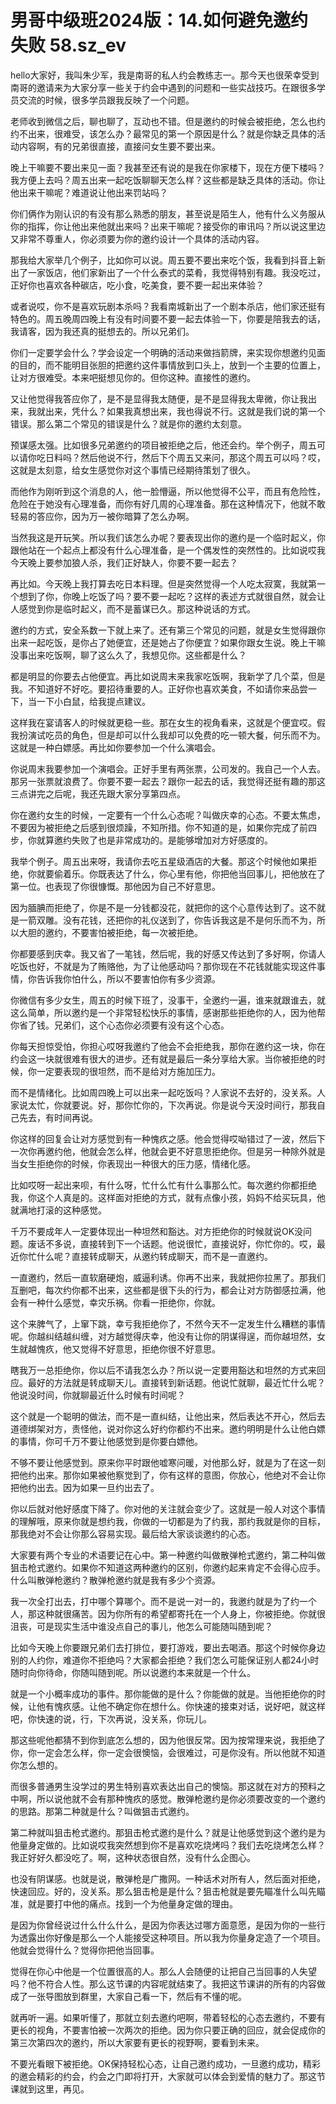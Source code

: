 # 男哥中级班2024版：14.如何避免邀约失败 58.sz_ev

hello大家好，我叫朱少军，我是南哥的私人约会教练志一。那今天也很荣幸受到南哥的邀请来为大家分享一些关于约会中遇到的问题和一些实战技巧。在跟很多学员交流的时候，很多学员跟我反映了一个问题。

老师收到微信之后，聊也聊了，互动也不错。但是邀约的时候会被拒绝，怎么也约约不出来，很难受，该怎么办？最常见的第一个原因是什么？就是你缺乏具体的活动内容啊，有的兄弟很直接，直接问女生要不要出来。

晚上干嘛要不要出来见一面？我甚至还有说的是我在你家楼下，现在方便下楼吗？我方便上去吗？周五出来一起吃饭聊聊天怎么样？这些都是缺乏具体的活动。你让他出来干嘛呢？难道说让他出来罚站吗？

你们俩作为刚认识的有没有那么熟悉的朋友，甚至说是陌生人，他有什么义务服从你的指挥，你让他出来他就出来吗？出来干嘛呢？接受你的审讯吗？所以说这里边又非常不尊重人，你必须要为你的邀约设计一个具体的活动内容。

那我给大家举几个例子，比如你可以说。周五要不要出来吃个饭，我看到抖音上新出了一家饭店，他们家新出了一个什么泰式的菜肴，我觉得特别有趣。我没吃过，正好你也喜欢各种碳店，吃小食，吃美食，要不要一起出来体验？

或者说哎，你不是喜欢玩剧本杀吗？我看南城新出了一个剧本杀店，他们家还挺有特色的。周五晚周四晚上有没有时间要不要一起去体验一下，你要是陪我去的话，我请客，因为我还真的挺想去的。所以兄弟们。

你们一定要学会什么？学会设定一个明确的活动来做挡箭牌，来实现你想邀约见面的目的，而不能明目张胆的把邀约这件事情放到口头上，放到一个主要的位置上，让对方很难受。本来吧挺想见你的。但你这种。直接性的邀约。

又让他觉得我答应你了，是不是显得我太随便，是不是显得我太卑微，你让我出来，我就出来，凭什么？如果我真想出来，我也得说不行。这就是我们说的第一个错误。那么第二个常见的错误是什么？就是你的邀约太刻意。

预谋感太强。比如很多兄弟邀约的项目被拒绝之后，他还会约。举个例子，周五可以请你吃日料吗？然后他说不行，然后下个周五又来问，那这个周五可以吗？哎，这就是太刻意，给女生感觉你对这个事情已经期待策划了很久。

而他作为刚听到这个消息的人，他一脸懵逼，所以他觉得不公平，而且有危险性，危险在于她没有心理准备，而你有好几周的心理准备。那在这种情况下，他就不敢轻易的答应你，因为万一被你暗算了怎么办啊。

当然我这是开玩笑。所以我们该怎么办呢？要表现出你的邀约是一个临时起义，你跟他站在一个起点上都没有什么心理准备，是一个偶发性的突然性的。比如说哎我今天晚上要参加狼人杀，我们正好缺人，你要不要一起去？

再比如。今天晚上我打算去吃日本料理。但是突然觉得一个人吃太寂寞，我就第一个想到了你，你晚上吃饭了吗？要不要一起吃？这样的表述方式就很自然，就会让人感觉到你是临时起义，而不是蓄谋已久。那这种说话的方式。

邀约的方式，安全系数一下就上来了。还有第三个常见的问题，就是女生觉得跟你出来一起吃饭，是你占了她便宜，还是她占了你便宜？如果你跟女生说。晚上干嘛没事出来吃饭啊，聊了这么久了，我想见你。这些都是什么？

都是明显的你要去占他便宜。再比如说周末来我家吃饭啊，我新学了几个菜，但是我。不知道好不好吃。要招待重要的人。正好你也喜欢美食，不如请你来品尝一下，当一下小白鼠，给我提点建议。

这样我在宴请客人的时候就更稳一些。那在女生的视角看来，这就是个便宜哎。假我扮演试吃员的角色，但是却可以什么我却可以免费的吃一顿大餐，何乐而不为。这就是一种白嫖感。再比如你要参加一个什么演唱会。

你说周末我要参加一个演唱会。正好手里有两张票，公司发的。我自己一个人去。那另一张票就浪费了。你要不要一起去？跟你一起去的话，我觉得还挺有趣的那这三点讲完之后呢，我还先跟大家分享第四点。

你在邀约女生的时候，一定要有一个什么心态呢？叫做庆幸的心态。不要太焦虑，不要因为被拒绝之后感到很烦躁，不知所措。你不知道的是，如果你完成了前四步，你就算邀约失败了也是非常成功的。是能够增加对方好感度的。

我举个例子。周五出来呀，我请你去吃五星级酒店的大餐。那这个时候他如果拒绝，你就要偷着乐。你既表达了什么，你心里有他，你把他当回事儿，把他放在了第一位。也表现了你很慷慨。那他因为自己不好意思。

因为腼腆而拒绝了，你是不是一分钱都没花，就把你的这个心意传达到了。这不就是一箭双雕。没有花钱，还把你的礼仪送到了，你告诉我这是不是何乐而不为，所以大胆的邀约，不要害怕被拒绝，每一次被拒绝。

你都要感到庆幸。我又省了一笔钱，然后呢，我的好感又传达到了多好啊，你请人吃饭也好，不就是为了贿赂他，为了让他感动吗？那你现在不花钱就能实现这件事情，你告诉我你怕什么，所以不要害怕你有多少资源。

你微信有多少女生，周五的时候下班了，没事干，全邀约一遍，谁来就跟谁去，就这么简单，所以邀约是一个非常轻松快乐的事情，感谢那些拒绝你的人，因为他帮你省了钱。兄弟们，这个心态你必须要有没有这个心态。

你每天担惊受怕，你担心哎呀我邀约了他会不会拒绝我，那你在邀约这一块，你在约会这一块就很难有很大的进步。还有就是最后一条分享给大家。当你被拒绝的时候，你一定要表现的很坦然，而不是给对方施加压力。

而不是情绪化。比如周四晚上可以出来一起吃饭吗？人家说不去好的，没关系。人家说太忙，你就要说。好，那你忙你的，下次再说。你是说今天没时间行，那我自己先去，有时间再说。

你这样的回复会让对方感觉到有一种愧疚之感。他会觉得哎呦错过了一波，然后下一次你再邀约他，他就会怎么样，他就会更不好意思拒绝你。但是另一种除外就是当女生拒绝你的时候，你表现出一种很大的压力感，情绪化感。

比如哎呀一起出来呗，有什么呀，忙什么忙有什么事那么忙。每次邀约你都拒绝我，你这个人真是的。这样面对拒绝的方式，就有点像小孩，妈妈不给买玩具，他就满地打滚的这种感觉。

千万不要成年人一定要体现出一种坦然和豁达。对方拒绝你的时候就说OK没问题。废话不多说，直接转到下一个话题。他说很忙，直接说好，你忙你的。哎，最近你忙什么呢？直接转成聊天，从邀约转成聊天，而不是一直邀约。

一直邀约，然后一直软磨硬炮，威逼利诱。你再不出来，我就把你拉黑了。那我们互删吧，每次约你都不出来，这些都是很下头的行为，都会让对方防御感拉满，他会有一种什么感觉，幸灾乐祸。你看一拒绝你，你就。

这个来脾气了，上窜下跳，幸亏我拒绝你了，不然今天不一定发生什么糟糕的事情呢。你越纠结越纠缠，对方越觉得庆幸，他没有让你的阴谋得逞，而你越坦然，女生就越愧疚，他又觉得不好意思，拒绝你很不好意思。

瞎我万一总拒绝你，你以后不请我怎么办？所以说一定要用豁达和坦然的方式来回应。最好的方法就是转成聊天儿。直接转到新话题。他说忙就聊，最近忙什么呢？他说没时间，你就聊最近什么时候有时间呢？

这个就是一个聪明的做法，而不是一直纠结，让他出来，然后表达不开心，然后去道德绑架对方，责怪他，说对你这么好约你都约不出来。邀约明明是什么让他白嫖的事情，你可千万不要让他感觉到是你要白嫖他。

不够不要让他感觉到。原来你平时跟他嘘寒问暖，对他那么好，就是为了在这一刻把他约出来。那你如果被他察觉到了，你有这样的意图，你放心，他绝对不会让你把他约出去。因为如果一旦约出去了。

你以后就对他好感度下降了。你对他的关注就会变少了。这就是一般人对这个事情的理解哦，原来你就是想约我，你做的一切都是为了约我，那约我就是你的目标，那我绝对不会让你那么容易实现。最后给大家谈谈邀约的心态。

大家要有两个专业的术语要记在心中。第一种邀约叫做散弹枪式邀约，第二种叫做狙击枪式邀约。如果你不知道这两种邀约的区别，你邀约起来肯定不会得心应手。什么叫散弹枪邀约？散弹枪邀约就是我有多少个资源。

我一次全打出去，打中哪个算哪个。而不是说一对一的，我邀约就是为了约一个人，那这种就很痛苦。因为你所有的希望都寄托在一个人身上，你被拒绝。你就很沮丧，可是现实生活中谁没点自己的事儿，他怎么可能随叫随到呢？

比如今天晚上你要跟兄弟们去打排位，要打游戏，要出去喝酒。那这个时候你身边别的人约你，难道你不拒绝吗？大家都会拒绝？我们怎么可能保证别人都24小时随时向你待命，你随叫随到呢。所以说邀约本来就是一个什么。

就是一个小概率成功的事件。那你能做的是什么？你能做的就是。当他拒绝你的时候，让他有愧疚感。让他不确定你在想什么。你快速的接束对话，说好吧，就这样吧，你快速的说，行，下次再说，没关系，你玩儿。

那这些呢他都猜不到你到底怎么想的，因为他很反常。因为按常理来说，我拒绝了你，你一定会怎么样，你一定会很懊恼，会很难过，可是你没有。所以他就不知道你怎么想的。

而很多普通男生没学过的男生特别喜欢表达出自己的懊恼。那这就在对方的预料之中啊，所以说他就不会有那种愧疚的感觉。散弹枪邀约是你必须要改变的一个邀约的思路。那第二种就是什么？叫做狙击式邀约。

第二种就叫狙击枪式邀约。那狙击枪式邀约是什么？就是让他感觉到这个邀约是为他量身定做的。比如说哎我突然想到你不是喜欢吃烧烤吗？我们去吃烧烤怎么样？我正好好久都没吃了。啊，这种状态很自然，没有什么企图心。

也没有阴谋感。也就是说，散弹枪是广撒网。一种话术对所有人，然后面对拒绝，快速回应。好的，没关系。那么狙击枪是是什么？狙击枪就是要先瞄准什么叫先瞄准，就是要打中他的痛点。找到一个为他量身定做的理由。

是因为你曾经说过什么什么什么，是因为你表达过哪方面意愿，是因为你的一些行为透露出你好像是那么一个人能接受这种项目。所以我为你量身定造了一个项目。他就会觉得什么？觉得你把他当回事。

觉得在你心中他是一个位置很高的人。那么人会随便的让把自己当回事的人失望吗？他不符合人性。那么这节课的内容呢就结束了。我把这节课讲的所有的内容做成了一张导图放到群里，大家自己看一下，然后有不懂的呢。

就再听一遍。如果听懂了，那就立刻去邀约吧啊，带着轻松的心态去邀约，不要有更长的视角，不要害怕被一次两次的拒绝。因为你只要正确的回应，就会促成你的第三次第四次的邀约，所以大家要有更长的视野啊，要看到未来。

不要光看眼下被拒绝。OK保持轻松心态，让自己邀约成功，一旦邀约成功，精彩的邀会精彩的约会，约会之门即将打开，大家就可以体会到爱情的魅力了。那这节课就到这里，再见。

